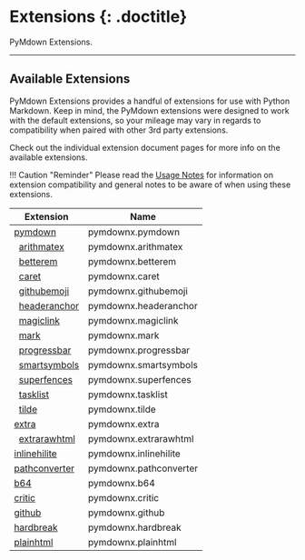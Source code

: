 # Extensions {: .doctitle}
PyMdown Extensions.

---

## Available Extensions
PyMdown Extensions provides a handful of extensions for use with Python Markdown.  Keep in mind, the PyMdown extensions were designed to work with the default extensions, so your mileage may vary in regards to compatibility when paired with other 3rd party extensions.

Check out the individual extension document pages for more info on the available extensions.

!!! Caution "Reminder"
    Please read the [Usage Notes](usage_notes.md) for information on extension compatibility and general notes to be aware of when using these extensions.

| Extension                                                | Name   |
|----------------------------------------------------------|--------|
| [pymdown](extensions/pymdown.md)                         | pymdownx.pymdown |
| &nbsp;&nbsp;[arithmatex](extensions/arithmatex.md)       | pymdownx.arithmatex |
| &nbsp;&nbsp;[betterem](extensions/betterem.md)           | pymdownx.betterem |
| &nbsp;&nbsp;[caret](extensions/caret.md)                 | pymdownx.caret |
| &nbsp;&nbsp;[githubemoji](extensions/githubemoji.md)     | pymdownx.githubemoji |
| &nbsp;&nbsp;[headeranchor](extensions/headeranchor.md)   | pymdownx.headeranchor |
| &nbsp;&nbsp;[magiclink](extensions/magiclink.md)         | pymdownx.magiclink |
| &nbsp;&nbsp;[mark](extensions/mark.md)                   | pymdownx.mark |
| &nbsp;&nbsp;[progressbar](extensions/progressbar.md)     | pymdownx.progressbar |
| &nbsp;&nbsp;[smartsymbols](extensions/smartsymbols.md)   | pymdownx.smartsymbols |
| &nbsp;&nbsp;[superfences](extensions/superfences.md)     | pymdownx.superfences |
| &nbsp;&nbsp;[tasklist](extensions/tasklist.md)           | pymdownx.tasklist |
| &nbsp;&nbsp;[tilde](extensions/tilde.md)                 | pymdownx.tilde |
| [extra](extensions/extra.md)                             | pymdownx.extra |
| &nbsp;&nbsp;[extrarawhtml](extensions/extrarawhtml.md)   | pymdownx.extrarawhtml |
| [inlinehilite](extensions/inlinehilite.md)               | pymdownx.inlinehilite |
| [pathconverter](extensions/pathconverter.md)             | pymdownx.pathconverter |
| [b64](extensions/b64.md)                                 | pymdownx.b64 |
| [critic](extensions/critic.md)                           | pymdownx.critic |
| [github](extensions/github.md)                           | pymdownx.github |
| [hardbreak](extensions/hardbreak.md)                     | pymdownx.hardbreak |
| [plainhtml](extensions/plainhtml.md)                     | pymdownx.plainhtml |
